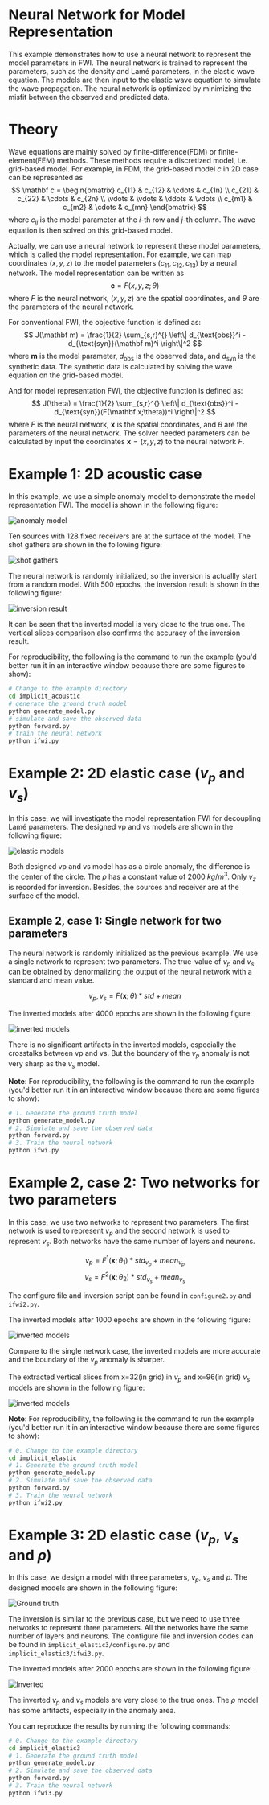 # Neural Network for Model Representation
This example demonstrates how to use a neural network to represent the model parameters in FWI. The neural network is trained to represent the parameters, such as the density and Lamé parameters, in the elastic wave equation. The models are then input to the elastic wave equation to simulate the wave propagation. The neural network is optimized by minimizing the misfit between the observed and predicted data.
# Theory
Wave equations are mainly solved by finite-difference(FDM) or finite-element(FEM) methods. These methods require a discretized model, i.e. grid-based model. For example, in FDM, the grid-based model $c$ in 2D case can be represented as
$$
\mathbf c = 
\begin{bmatrix}
c_{11} & c_{12} & \cdots & c_{1n} \\
c_{21} & c_{22} & \cdots & c_{2n} \\
\vdots & \vdots & \ddots & \vdots \\
c_{m1} & c_{m2} & \cdots & c_{mn}
\end{bmatrix}
$$
where $c_{ij}$ is the model parameter at the $i$-th row and $j$-th column. The wave equation is then solved on this grid-based model.

Actually, we can use a neural network to represent these model parameters, which is called the model representation. For example, we can map coordinates $(x,y,z)$ to the model parameters $(c_{11},c_{12},c_{13})$ by a neural network. The model representation can be written as
$$
\mathbf c = F(x,y,z; \theta)
$$
where $F$ is the neural network, $(x,y,z)$ are the spatial coordinates, and $\theta$ are the parameters of the neural network.

For conventional FWI, the objective function is defined as:
$$
J(\mathbf m) = \frac{1}{2} \sum_{s,r}^{} \left\| d_{\text{obs}}^i - d_{\text{syn}}(\mathbf m)^i \right\|^2
$$
where $\mathbf m$ is the model parameter, $d_{\text{obs}}$ is the observed data, and $d_{\text{syn}}$ is the synthetic data. The synthetic data is calculated by solving the wave equation on the grid-based model.

And for model representation FWI, the objective function is defined as:
$$
J(\theta) = \frac{1}{2} \sum_{s,r}^{} \left\| d_{\text{obs}}^i - d_{\text{syn}}(F(\mathbf x;\theta))^i \right\|^2
$$
where $F$ is the neural network, $\mathbf x$ is the spatial coordinates, and $\theta$ are the parameters of the neural network. The solver needed parameters can be calculated by input the coordinates $\mathbf x=(x,y,z)$ to the neural network $F$.
# Example 1: 2D acoustic case
In this example, we use a simple anomaly model to demonstrate the model representation FWI. The model is shown in the following figure:

![anomaly model](figures/acoustic_model.png)

Ten sources with 128 fixed receivers are at the surface of the model. The shot gathers are shown in the following figure:

![shot gathers](figures/shotgather.png)

The neural network is randomly initialized, so the inversion is actuallly start from a random model. With 500 epochs, the inversion result is shown in the following figure:

![inversion result](figures/acoustic_epoch500.png)

It can be seen that the inverted model is very close to the true one. The vertical slices comparison also confirms the accuracy of the inversion result.

For reproducibility, the following is the command to run the example (you'd better run it in an interactive window because there are some figures to show):
```bash
# Change to the example directory
cd implicit_acoustic
# generate the ground truth model
python generate_model.py
# simulate and save the observed data
python forward.py
# train the neural network
python ifwi.py
```
# Example 2: 2D elastic case ($v_p$ and $v_s$)
In this case, we will investigate the model representation FWI for decoupling Lamé parameters. The designed vp and vs models are shown in the following figure:

![elastic models](figures/elastic2_true.png)

Both designed vp and vs model has as a circle anomaly, the difference is the center of the circle. The $\rho$ has a constant value of 2000 $kg/m^3$. Only $v_z$ is recorded for inversion. Besides, the sources and receiver are at the surface of the model.

## Example 2, case 1: Single network for two parameters
The neural network is randomly initialized as the previous example. We use a single network to represent two parameters. The true-value of $v_p$ and $v_s$ can be obtained by denormalizing the output of the neural network with a standard and mean value.

$$
v_p, v_s = F(\mathbf x;\theta) * std + mean
$$

The inverted models after 4000 epochs are shown in the following figure:

![inverted models](figures/elastic_1net_epoch_4000.png)

There is no significant artifacts in the inverted models, especially the crosstalks between vp and vs. But the boundary of the $v_p$ anomaly is not very sharp as the $v_s$ model.

**Note**: For reproducibility, the following is the command to run the example (you'd better run it in an interactive window because there are some figures to show):
```bash
# 1. Generate the ground truth model
python generate_model.py
# 2. Simulate and save the observed data
python forward.py
# 3. Train the neural network
python ifwi.py
```

# Example 2, case 2: Two networks for two parameters
In this case, we use two networks to represent two parameters. The first network is used to represent $v_p$ and the second network is used to represent $v_s$. Both networks have the same number of layers and neurons.

$$
v_p = F^1(\mathbf x;\theta_1)*std_{v_p} + mean_{v_p}
$$
$$
v_s = F^2(\mathbf x;\theta_2)*std_{v_s} + mean_{v_s}
$$

The configure file and inversion script can be found in `configure2.py` and `ifwi2.py`.

The inverted models after 1000 epochs are shown in the following figure:

![inverted models](figures/epoch_2nets_2000.png)

Compare to the single network case, the inverted models are more accurate and the boundary of the $v_p$ anomaly is sharper.

The extracted vertical slices from x=32(in grid) in $v_p$ and  x=96(in grid) $v_s$ models are shown in the following figure:

![inverted models](figures/elastic_2network_trace.png)

**Note**: For reproducibility, the following is the command to run the example (you'd better run it in an interactive window because there are some figures to show):
```bash
# 0. Change to the example directory
cd implicit_elastic
# 1. Generate the ground truth model
python generate_model.py
# 2. Simulate and save the observed data
python forward.py
# 3. Train the neural network
python ifwi2.py
```

# Example 3: 2D elastic case ($v_p$, $v_s$ and $\rho$)
In this case, we design a model with three parameters, $v_p$, $v_s$ and $\rho$. The designed models are shown in the following figure:

![Ground truth](figures/elastic3_true.png)

The inversion is similar to the previous case, but we need to use three networks to represent three parameters. All the networks have the same number of layers and neurons. The configure file and inversion codes can be found in `implicit_elastic3/configure.py` and `implicit_elastic3/ifwi3.py`.

The inverted models after 2000 epochs are shown in the following figure:

![Inverted](figures/elastic3_3networks_2000.png)

The inverted $v_p$ and $v_s$ models are very close to the true ones. The $\rho$ model has some artifacts, especially in the anomaly area.

You can reproduce the results by running the following commands:
```bash
# 0. Change to the example directory
cd implicit_elastic3
# 1. Generate the ground truth model
python generate_model.py
# 2. Simulate and save the observed data
python forward.py
# 3. Train the neural network
python ifwi3.py
```
